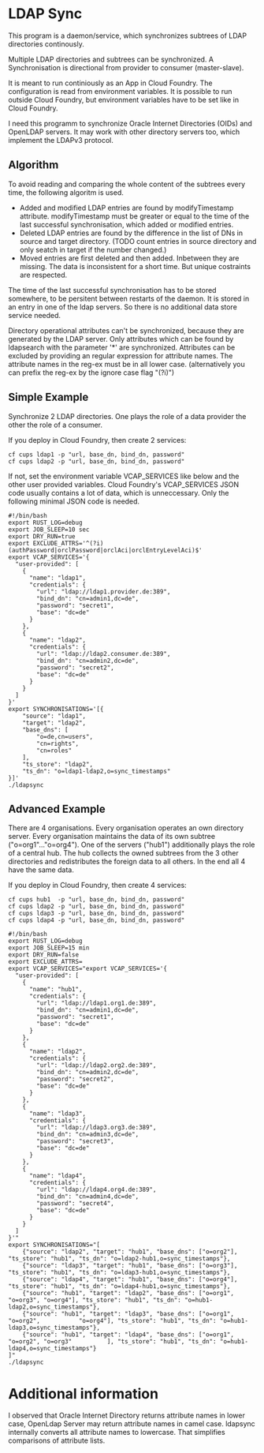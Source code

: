 # LDAP Sync

This program is a daemon/service,
which synchronizes subtrees of LDAP directories continously.

Multiple LDAP directories and subtrees can be synchronized.
A Synchronisation is directional from provider to consumer (master-slave).

It is meant to run continiously as an App in Cloud Foundry.
The configuration is read from environment variables.
It is possible to run outside Cloud Foundry,
but environment variables have to be set like in Cloud Foundry.

I need this programm to synchronize Oracle Internet Directories (OIDs) and OpenLDAP servers.
It may work with other directory servers too, which implement the LDAPv3 protocol.

## Algorithm

To avoid reading and comparing the whole content of the subtrees every time, the following algoritm is used.

 * Added and modified LDAP entries are found by modifyTimestamp attribute.
   modifyTimestamp must be greater or equal to the time of the last successful synchronisation,
   which added or modified entries.
 * Deleted LDAP entries are found by the difference in the list of DNs in source and target directory.
   (TODO count entries in source directory and only seatch in target if the number changed.)
 * Moved entries are first deleted and then added. Inbetween they are missing.
   The data is inconsistent for a short time. But unique costraints are respected.

The time of the last successful synchronisation has to be stored somewhere,
to be persitent between restarts of the daemon.
It is stored in an entry in one of the ldap servers.
So there is no additional data store service needed.

Directory operational attributes can't be synchronized, because they are generated by the LDAP server.
Only attributes which can be found by ldapsearch with the parameter '*' are synchronized.
Attributes can be excluded by providing an regular expression for attribute names.
The attribute names in the reg-ex must be in all lower case.
(alternatively you can prefix the reg-ex by the ignore case flag "(?i)")

## Simple Example

Synchronize 2 LDAP directories.
One plays the role of a data provider the other the role of a consumer.

If you deploy in Cloud Foundry, then create 2 services:

```
cf cups ldap1 -p "url, base_dn, bind_dn, password"
cf cups ldap2 -p "url, base_dn, bind_dn, password"
```
If not, set the environment variable VCAP_SERVICES like below and the other user provided variables.
Cloud Foundry's VCAP_SERVICES JSON code usually contains a lot of data, which is unneccessary.
Only the following minimal JSON code is needed.

```
#!/bin/bash
export RUST_LOG=debug
export JOB_SLEEP=10 sec
export DRY_RUN=true
export EXCLUDE_ATTRS='^(?i)(authPassword|orclPassword|orclAci|orclEntryLevelAci)$'
export VCAP_SERVICES='{
  "user-provided": [
    {
      "name": "ldap1",
      "credentials": {
        "url": "ldap://ldap1.provider.de:389",
        "bind_dn": "cn=admin1,dc=de",
        "password": "secret1",
        "base": "dc=de"
      }
    },
    {
      "name": "ldap2",
      "credentials": {
        "url": "ldap://ldap2.consumer.de:389",
        "bind_dn": "cn=admin2,dc=de",
        "password": "secret2",
        "base": "dc=de"
      }
    }
  ]
}'
export SYNCHRONISATIONS='[{
    "source": "ldap1",
    "target": "ldap2",
    "base_dns": [
        "o=de,cn=users",
        "cn=rights",
        "cn=roles"
    ],
    "ts_store": "ldap2",
    "ts_dn": "o=ldap1-ldap2,o=sync_timestamps"
}]'
./ldapsync
```

## Advanced Example

There are 4 organisations. Every organisation operates an own directory server.
Every organisation maintains the data of its own subtree ("o=org1"..."o=org4").
One of the servers ("hub1") additionally plays the role of a central hub.
The hub collects the owned subtrees from the 3 other directories
and redistributes the foreign data to all others. In the end all 4 have the same data.

If you deploy in Cloud Foundry, then create 4 services:

```
cf cups hub1  -p "url, base_dn, bind_dn, password"
cf cups ldap2 -p "url, base_dn, bind_dn, password"
cf cups ldap3 -p "url, base_dn, bind_dn, password"
cf cups ldap4 -p "url, base_dn, bind_dn, password"
```

```
#!/bin/bash
export RUST_LOG=debug
export JOB_SLEEP=15 min
export DRY_RUN=false
export EXCLUDE_ATTRS=
export VCAP_SERVICES="export VCAP_SERVICES='{
  "user-provided": [
    {
      "name": "hub1",
      "credentials": {
        "url": "ldap://ldap1.org1.de:389",
        "bind_dn": "cn=admin1,dc=de",
        "password": "secret1",
        "base": "dc=de"
      }
    },
    {
      "name": "ldap2",
      "credentials": {
        "url": "ldap://ldap2.org2.de:389",        
        "bind_dn": "cn=admin2,dc=de",
        "password": "secret2",
        "base": "dc=de"
      }
    },
    {
      "name": "ldap3",
      "credentials": {
        "url": "ldap://ldap3.org3.de:389",
        "bind_dn": "cn=admin3,dc=de",
        "password": "secret3",
        "base": "dc=de"
      }
    },
    {
      "name": "ldap4",
      "credentials": {
        "url": "ldap://ldap4.org4.de:389",
        "bind_dn": "cn=admin4,dc=de",
        "password": "secret4",
        "base": "dc=de"
      }
    }
  ]
}'"
export SYNCHRONISATIONS="[
    {"source": "ldap2", "target": "hub1", "base_dns": ["o=org2"], "ts_store": "hub1", "ts_dn": "o=ldap2-hub1,o=sync_timestamps"},
    {"source": "ldap3", "target": "hub1", "base_dns": ["o=org3"], "ts_store": "hub1", "ts_dn": "o=ldap3-hub1,o=sync_timestamps"},
    {"source": "ldap4", "target": "hub1", "base_dns": ["o=org4"], "ts_store": "hub1", "ts_dn": "o=ldap4-hub1,o=sync_timestamps"},
    {"source": "hub1", "target": "ldap2", "base_dns": ["o=org1",           "o=org3", "o=org4"], "ts_store": "hub1", "ts_dn": "o=hub1-ldap2,o=sync_timestamps"},
    {"source": "hub1", "target": "ldap3", "base_dns": ["o=org1", "o=org2",           "o=org4"], "ts_store": "hub1", "ts_dn": "o=hub1-ldap3,o=sync_timestamps"},
    {"source": "hub1", "target": "ldap4", "base_dns": ["o=org1", "o=org2", "o=org3"          ], "ts_store": "hub1", "ts_dn": "o=hub1-ldap4,o=sync_timestamps"}
]"
./ldapsync
```

# Additional information

I observed that Oracle Internet Directory returns attribute names in lower case,
OpenLdap Server may return attribute names in camel case.
ldapsync internally converts all attribute names to lowercase. That simplifies comparisons of attribute lists.